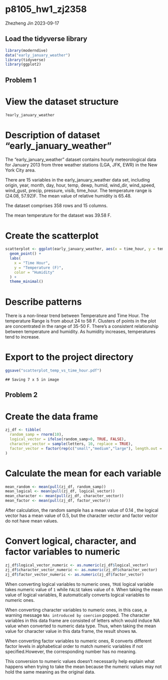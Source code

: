p8105_hw1_zj2358
================
Zhezheng Jin
2023-09-17

## Load the tidyverse library

``` r
library(moderndive)
data("early_january_weather")
library(tidyverse)
library(ggplot2)
```

## Problem 1

# View the dataset structure

``` r
?early_january_weather
```

# Description of dataset “early_january_weather”

The “early_january_weather” dataset contains hourly meteorological data
for January 2013 from three weather stations (LGA, JFK, EWR) in the New
York City area.

There are 15 variables in the early_january_weather data set, including
origin, year, month, day, hour, temp, dewp, humid, wind_dir, wind_speed,
wind_gust, precip, pressure, visib, time_hour. The temperature range is
(24.08, 57.92)F. The mean value of relative humidity is 65.48.

The dataset comprises 358 rows and 15 columns.

The mean temperature for the dataset was 39.58 F.

# Create the scatterplot

``` r
scatterplot <- ggplot(early_january_weather, aes(x = time_hour, y = temp, color = humid)) +
  geom_point() +
  labs(
    x = "Time Hour",
    y = "Temperature (F)",
    color = "Humidity"
  ) +
  theme_minimal()
```

# Describe patterns

There is a non-linear trend between Temperature and Time Hour. The
temperature Range is from about 24 to 58 F. Clusters of points in the
plot are concentrated in the range of 35-50 F. There’s a consistent
relationship between temperature and humidity. As humidity increases,
temperatures tend to increase.

# Export to the project directory

``` r
ggsave("scatterplot_temp_vs_time_hour.pdf")
```

    ## Saving 7 x 5 in image

## Problem 2

# Create the data frame

``` r
zj_df <- tibble(
  random_samp = rnorm(10),                
  logical_vector = ifelse(random_samp>0, TRUE, FALSE),           
  character_vector = sample(letters, 10, replace = TRUE),  
  factor_vector = factor(rep(c("small","medium","large"), length.out = 10)) 
)
```

# Calculate the mean for each variable

``` r
mean_random <- mean(pull(zj_df, random_samp))
mean_logical <- mean(pull(zj_df, logical_vector))
mean_character <- mean(pull(zj_df, character_vector))
mean_factor <- mean(pull(zj_df, factor_vector))
```

After calculation, the random sample has a mean value of 0.14 , the
logical vector has a mean value of 0.5, but the character vector and
factor vector do not have mean values.

# Convert logical, character, and factor variables to numeric

``` r
zj_df$logical_vector_numeric <- as.numeric(zj_df$logical_vector)
zj_df$character_vector_numeric <- as.numeric(zj_df$character_vector)
zj_df$factor_vector_numeric <- as.numeric(zj_df$factor_vector)
```

When converting logical variables to numeric ones, `TRUE` logical
variable takes numeric value of `1` while `FALSE` takes value of `0`.
When taking the mean value of logical variables, R automatically
converts logical variables to numeric ones.

When converting character variables to numeric ones, in this case, a
warning message `NAs introduced by coercion` popped. The character
variables in this data frame are consisted of letters which would induce
NA value when converted to numeric data type. Thus, when taking the mean
value for character value in this data frame, the result shows `NA`.

When converting factor variables to numeric ones, R converts different
factor levels in alphabetical order to match numeric variables if not
specified.However, the corresponding number has no meaning.

This conversion to numeric values doesn’t necessarily help explain what
happens when trying to take the mean because the numeric values may not
hold the same meaning as the original data.
